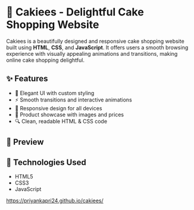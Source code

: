 # 🎂 Cakiees - Delightful Cake Shopping Website

Cakiees is a beautifully designed and responsive cake shopping website built using **HTML**, **CSS**, and **JavaScript**. It offers users a smooth browsing experience with visually appealing animations and transitions, making online cake shopping delightful.

## ✨ Features

- 🎨 Elegant UI with custom styling
- ⚡ Smooth transitions and interactive animations
- 📱 Responsive design for all devices
- 🧁 Product showcase with images and prices
- 🔍 Clean, readable HTML & CSS code

## 📸 Preview


## 🚀 Technologies Used

- HTML5
- CSS3
- JavaScript

https://priyankapri24.github.io/cakiees/

